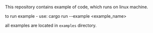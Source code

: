 This repository contains example of code, which runs on linux machine.

to run example - use:
cargo run --example <example_name>

all examples are located in `examples` directory.
